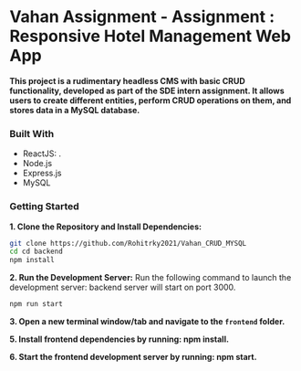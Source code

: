 
# Vahan Assignment - Assignment : Responsive Hotel Management Web App

 

**This project is a rudimentary headless CMS with basic CRUD functionality, developed as part of the SDE intern assignment. It allows users to create different entities, perform CRUD operations on them, and stores data in a MySQL database.**

 
### Built With

- ReactJS:  .
- Node.js
- Express.js
- MySQL


### Getting Started

**1. Clone the Repository and Install Dependencies:**

```bash
git clone https://github.com/Rohitrky2021/Vahan_CRUD_MYSQL
cd cd backend 
npm install
```

**2. Run the Development Server:**
Run the following command to launch the development server: backend server will start on port 3000.

```Bash
npm run start
```

**3. Open a new terminal window/tab and navigate to the `frontend` folder.**

**5. Install frontend dependencies by running: npm install.**

**6. Start the frontend development server by running: npm start.**

